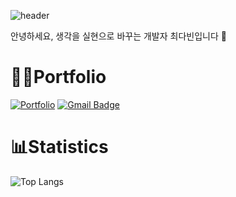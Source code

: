 
![header](https://capsule-render.vercel.app/api?type=waving&color=auto&height=260&section=header&text=Dabin&fontSize=100&fontColor=fff&fontAlign=50&FontAlignY=00&desc=Thank%20you%20for%20visiting👋&descAlign=80)

안녕하세요, 생각을 실현으로 바꾸는 개발자 최다빈입니다 🙋‍

# 👩‍💻Portfolio
[![Portfolio](https://img.shields.io/badge/portfolio-ddd.svg?&style=for-the-badge&logo=notion&logoColor=black&link=https://d-abing.notion.site/7e1602b90b5a4e848a535f5bb9f4fbb2?pvs=4/)](https://d-abing.notion.site/7e1602b90b5a4e848a535f5bb9f4fbb2?pvs=4) [![Gmail Badge](https://img.shields.io/badge/Gmail-d14836?style=for-the-badge&logo=Gmail&logoColor=white&link=mailto:ynlio117@gmail.com)](mailto:ynlio117@gmail.com) 

# 📊Statistics
![Top Langs](https://github-readme-stats.vercel.app/api/top-langs/?username=d-abing&layout=compact)
